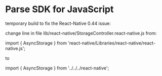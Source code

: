 # Parse SDK for JavaScript

temporary build to fix the React-Native 0.44 issue:

change line in file lib/react-native/StorageController.react-native.js from:

import { AsyncStorage } from 'react-native/Libraries/react-native/react-native.js';

to

import { AsyncStorage } from '../../../react-native';
